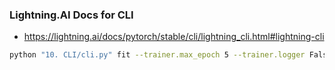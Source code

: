 ### Lightning.AI Docs for CLI
- https://lightning.ai/docs/pytorch/stable/cli/lightning_cli.html#lightning-cli

```sh
python "10. CLI/cli.py" fit --trainer.max_epoch 5 --trainer.logger False

```